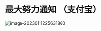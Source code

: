 # 最大努力通知 （支付宝）

![image-20230111225631860](http://img.longqiuhong.com/picgo/img/image-20230111225631860.png)
